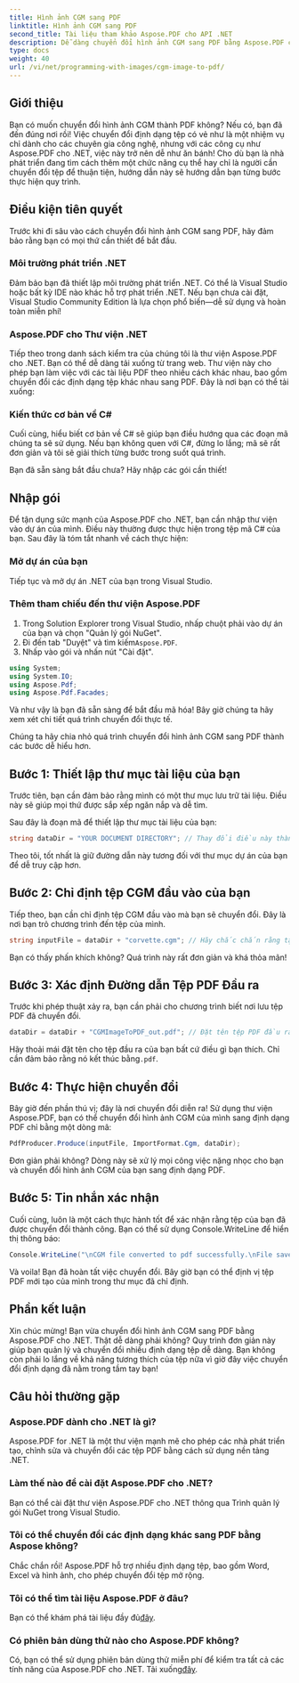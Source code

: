 ```yaml
---
title: Hình ảnh CGM sang PDF
linktitle: Hình ảnh CGM sang PDF
second_title: Tài liệu tham khảo Aspose.PDF cho API .NET
description: Dễ dàng chuyển đổi hình ảnh CGM sang PDF bằng Aspose.PDF cho .NET. Thực hiện theo hướng dẫn từng bước đơn giản này và hợp lý hóa quy trình chuyển đổi tệp của bạn.
type: docs
weight: 40
url: /vi/net/programming-with-images/cgm-image-to-pdf/
---
```

## Giới thiệu

Bạn có muốn chuyển đổi hình ảnh CGM thành PDF không? Nếu có, bạn đã đến đúng nơi rồi! Việc chuyển đổi định dạng tệp có vẻ như là một nhiệm vụ chỉ dành cho các chuyên gia công nghệ, nhưng với các công cụ như Aspose.PDF cho .NET, việc này trở nên dễ như ăn bánh! Cho dù bạn là nhà phát triển đang tìm cách thêm một chức năng cụ thể hay chỉ là người cần chuyển đổi tệp để thuận tiện, hướng dẫn này sẽ hướng dẫn bạn từng bước thực hiện quy trình.

## Điều kiện tiên quyết

Trước khi đi sâu vào cách chuyển đổi hình ảnh CGM sang PDF, hãy đảm bảo rằng bạn có mọi thứ cần thiết để bắt đầu.

### Môi trường phát triển .NET

Đảm bảo bạn đã thiết lập môi trường phát triển .NET. Có thể là Visual Studio hoặc bất kỳ IDE nào khác hỗ trợ phát triển .NET. Nếu bạn chưa cài đặt, Visual Studio Community Edition là lựa chọn phổ biến—dễ sử dụng và hoàn toàn miễn phí!

### Aspose.PDF cho Thư viện .NET

Tiếp theo trong danh sách kiểm tra của chúng tôi là thư viện Aspose.PDF cho .NET. Bạn có thể dễ dàng tải xuống từ trang web. Thư viện này cho phép bạn làm việc với các tài liệu PDF theo nhiều cách khác nhau, bao gồm chuyển đổi các định dạng tệp khác nhau sang PDF. Đây là nơi bạn có thể tải xuống:

### Kiến thức cơ bản về C#

Cuối cùng, hiểu biết cơ bản về C# sẽ giúp bạn điều hướng qua các đoạn mã chúng ta sẽ sử dụng. Nếu bạn không quen với C#, đừng lo lắng; mã sẽ rất đơn giản và tôi sẽ giải thích từng bước trong suốt quá trình.

Bạn đã sẵn sàng bắt đầu chưa? Hãy nhập các gói cần thiết!

## Nhập gói

Để tận dụng sức mạnh của Aspose.PDF cho .NET, bạn cần nhập thư viện vào dự án của mình. Điều này thường được thực hiện trong tệp mã C# của bạn. Sau đây là tóm tắt nhanh về cách thực hiện:

### Mở dự án của bạn

Tiếp tục và mở dự án .NET của bạn trong Visual Studio. 

### Thêm tham chiếu đến thư viện Aspose.PDF

1. Trong Solution Explorer trong Visual Studio, nhấp chuột phải vào dự án của bạn và chọn "Quản lý gói NuGet".
2.  Đi đến tab "Duyệt" và tìm kiếm`Aspose.PDF`.
3. Nhấp vào gói và nhấn nút "Cài đặt".

```csharp
using System;
using System.IO;
using Aspose.Pdf;
using Aspose.Pdf.Facades;
```

Và như vậy là bạn đã sẵn sàng để bắt đầu mã hóa! Bây giờ chúng ta hãy xem xét chi tiết quá trình chuyển đổi thực tế.

Chúng ta hãy chia nhỏ quá trình chuyển đổi hình ảnh CGM sang PDF thành các bước dễ hiểu hơn.

## Bước 1: Thiết lập thư mục tài liệu của bạn

Trước tiên, bạn cần đảm bảo rằng mình có một thư mục lưu trữ tài liệu. Điều này sẽ giúp mọi thứ được sắp xếp ngăn nắp và dễ tìm. 

Sau đây là đoạn mã để thiết lập thư mục tài liệu của bạn:

```csharp
string dataDir = "YOUR DOCUMENT DIRECTORY"; // Thay đổi điều này thành đường dẫn của bạn
```

Theo tôi, tốt nhất là giữ đường dẫn này tương đối với thư mục dự án của bạn để dễ truy cập hơn.

## Bước 2: Chỉ định tệp CGM đầu vào của bạn

Tiếp theo, bạn cần chỉ định tệp CGM đầu vào mà bạn sẽ chuyển đổi. Đây là nơi bạn trỏ chương trình đến tệp của mình.

```csharp
string inputFile = dataDir + "corvette.cgm"; // Hãy chắc chắn rằng tập tin này tồn tại trong thư mục của bạn
```

Bạn có thấy phấn khích không? Quá trình này rất đơn giản và khá thỏa mãn!

## Bước 3: Xác định Đường dẫn Tệp PDF Đầu ra

Trước khi phép thuật xảy ra, bạn cần phải cho chương trình biết nơi lưu tệp PDF đã chuyển đổi.

```csharp
dataDir = dataDir + "CGMImageToPDF_out.pdf"; // Đặt tên tệp PDF đầu ra
```

 Hãy thoải mái đặt tên cho tệp đầu ra của bạn bất cứ điều gì bạn thích. Chỉ cần đảm bảo rằng nó kết thúc bằng`.pdf`.

## Bước 4: Thực hiện chuyển đổi

Bây giờ đến phần thú vị; đây là nơi chuyển đổi diễn ra! Sử dụng thư viện Aspose.PDF, bạn có thể chuyển đổi hình ảnh CGM của mình sang định dạng PDF chỉ bằng một dòng mã:

```csharp
PdfProducer.Produce(inputFile, ImportFormat.Cgm, dataDir);
```

Đơn giản phải không? Dòng này sẽ xử lý mọi công việc nặng nhọc cho bạn và chuyển đổi hình ảnh CGM của bạn sang định dạng PDF.

## Bước 5: Tin nhắn xác nhận

Cuối cùng, luôn là một cách thực hành tốt để xác nhận rằng tệp của bạn đã được chuyển đổi thành công. Bạn có thể sử dụng Console.WriteLine để hiển thị thông báo:

```csharp
Console.WriteLine("\nCGM file converted to pdf successfully.\nFile saved at " + dataDir);
```

Và voila! Bạn đã hoàn tất việc chuyển đổi. Bây giờ bạn có thể định vị tệp PDF mới tạo của mình trong thư mục đã chỉ định.

## Phần kết luận

Xin chúc mừng! Bạn vừa chuyển đổi hình ảnh CGM sang PDF bằng Aspose.PDF cho .NET. Thật dễ dàng phải không? Quy trình đơn giản này giúp bạn quản lý và chuyển đổi nhiều định dạng tệp dễ dàng. Bạn không còn phải lo lắng về khả năng tương thích của tệp nữa vì giờ đây việc chuyển đổi định dạng đã nằm trong tầm tay bạn!

## Câu hỏi thường gặp

### Aspose.PDF dành cho .NET là gì?  
Aspose.PDF for .NET là một thư viện mạnh mẽ cho phép các nhà phát triển tạo, chỉnh sửa và chuyển đổi các tệp PDF bằng cách sử dụng nền tảng .NET.

### Làm thế nào để cài đặt Aspose.PDF cho .NET?  
Bạn có thể cài đặt thư viện Aspose.PDF cho .NET thông qua Trình quản lý gói NuGet trong Visual Studio.

### Tôi có thể chuyển đổi các định dạng khác sang PDF bằng Aspose không?  
Chắc chắn rồi! Aspose.PDF hỗ trợ nhiều định dạng tệp, bao gồm Word, Excel và hình ảnh, cho phép chuyển đổi tệp mở rộng.

### Tôi có thể tìm tài liệu Aspose.PDF ở đâu?  
 Bạn có thể khám phá tài liệu đầy đủ[đây](https://reference.aspose.com/pdf/net/).

### Có phiên bản dùng thử nào cho Aspose.PDF không?  
 Có, bạn có thể sử dụng phiên bản dùng thử miễn phí để kiểm tra tất cả các tính năng của Aspose.PDF cho .NET. Tải xuống[đây](https://releases.aspose.com/).